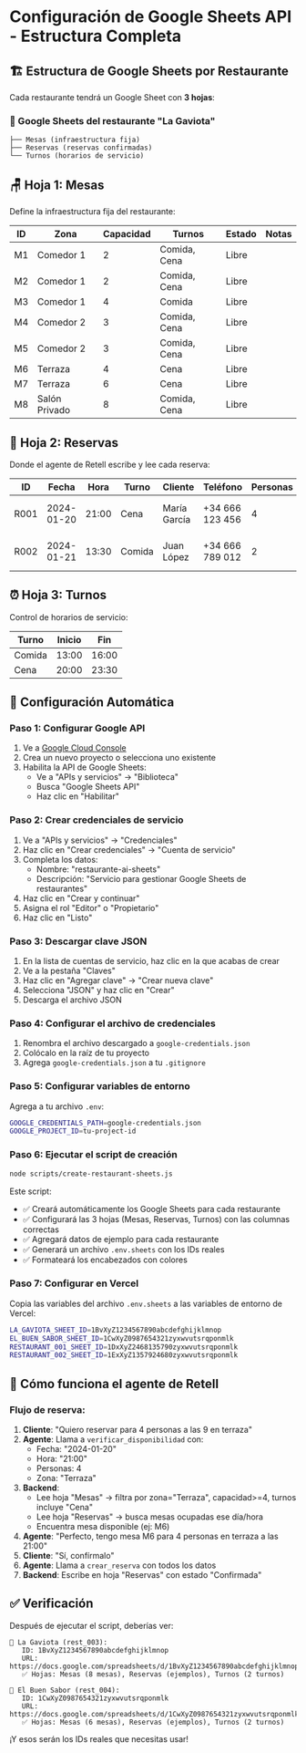 # Configuración de Google Sheets API - Estructura Completa

## 🏗️ Estructura de Google Sheets por Restaurante

Cada restaurante tendrá un Google Sheet con **3 hojas**:

### 📘 Google Sheets del restaurante "La Gaviota"
```
├── Mesas (infraestructura fija)
├── Reservas (reservas confirmadas)  
└── Turnos (horarios de servicio)
```

## 🪑 Hoja 1: Mesas

Define la infraestructura fija del restaurante:

| ID | Zona | Capacidad | Turnos | Estado | Notas |
|----|------|-----------|--------|--------|-------|
| M1 | Comedor 1 | 2 | Comida, Cena | Libre | |
| M2 | Comedor 1 | 2 | Comida, Cena | Libre | |
| M3 | Comedor 1 | 4 | Comida | Libre | |
| M4 | Comedor 2 | 3 | Comida, Cena | Libre | |
| M5 | Comedor 2 | 3 | Comida, Cena | Libre | |
| M6 | Terraza | 4 | Cena | Libre | |
| M7 | Terraza | 6 | Cena | Libre | |
| M8 | Salón Privado | 8 | Comida, Cena | Libre | |

## 📆 Hoja 2: Reservas

Donde el agente de Retell escribe y lee cada reserva:

| ID | Fecha | Hora | Turno | Cliente | Teléfono | Personas | Zona | Mesa | Estado | Notas | Creado |
|----|-------|------|-------|---------|----------|----------|------|------|--------|-------|--------|
| R001 | 2024-01-20 | 21:00 | Cena | María García | +34 666 123 456 | 4 | Terraza | M6 | Confirmada | Mesa cerca ventana | 2024-01-20 17:35 |
| R002 | 2024-01-21 | 13:30 | Comida | Juan López | +34 666 789 012 | 2 | Comedor 1 | M1 | Pendiente | Aniversario | 2024-01-20 18:10 |

## ⏰ Hoja 3: Turnos

Control de horarios de servicio:

| Turno | Inicio | Fin |
|-------|--------|-----|
| Comida | 13:00 | 16:00 |
| Cena | 20:00 | 23:30 |

## 🚀 Configuración Automática

### Paso 1: Configurar Google API

1. Ve a [Google Cloud Console](https://console.cloud.google.com/)
2. Crea un nuevo proyecto o selecciona uno existente
3. Habilita la API de Google Sheets:
   - Ve a "APIs y servicios" → "Biblioteca"
   - Busca "Google Sheets API"
   - Haz clic en "Habilitar"

### Paso 2: Crear credenciales de servicio

1. Ve a "APIs y servicios" → "Credenciales"
2. Haz clic en "Crear credenciales" → "Cuenta de servicio"
3. Completa los datos:
   - Nombre: "restaurante-ai-sheets"
   - Descripción: "Servicio para gestionar Google Sheets de restaurantes"
4. Haz clic en "Crear y continuar"
5. Asigna el rol "Editor" o "Propietario"
6. Haz clic en "Listo"

### Paso 3: Descargar clave JSON

1. En la lista de cuentas de servicio, haz clic en la que acabas de crear
2. Ve a la pestaña "Claves"
3. Haz clic en "Agregar clave" → "Crear nueva clave"
4. Selecciona "JSON" y haz clic en "Crear"
5. Descarga el archivo JSON

### Paso 4: Configurar el archivo de credenciales

1. Renombra el archivo descargado a `google-credentials.json`
2. Colócalo en la raíz de tu proyecto
3. Agrega `google-credentials.json` a tu `.gitignore`

### Paso 5: Configurar variables de entorno

Agrega a tu archivo `.env`:

```bash
GOOGLE_CREDENTIALS_PATH=google-credentials.json
GOOGLE_PROJECT_ID=tu-project-id
```

### Paso 6: Ejecutar el script de creación

```bash
node scripts/create-restaurant-sheets.js
```

Este script:
- ✅ Creará automáticamente los Google Sheets para cada restaurante
- ✅ Configurará las 3 hojas (Mesas, Reservas, Turnos) con las columnas correctas
- ✅ Agregará datos de ejemplo para cada restaurante
- ✅ Generará un archivo `.env.sheets` con los IDs reales
- ✅ Formateará los encabezados con colores

### Paso 7: Configurar en Vercel

Copia las variables del archivo `.env.sheets` a las variables de entorno de Vercel:

```bash
LA_GAVIOTA_SHEET_ID=1BvXyZ1234567890abcdefghijklmnop
EL_BUEN_SABOR_SHEET_ID=1CwXyZ0987654321zyxwvutsrqponmlk
RESTAURANT_001_SHEET_ID=1DxXyZ2468135790zyxwvutsrqponmlk
RESTAURANT_002_SHEET_ID=1ExXyZ1357924680zyxwvutsrqponmlk
```

## 🧠 Cómo funciona el agente de Retell

### Flujo de reserva:

1. **Cliente**: "Quiero reservar para 4 personas a las 9 en terraza"
2. **Agente**: Llama a `verificar_disponibilidad` con:
   - Fecha: "2024-01-20"
   - Hora: "21:00" 
   - Personas: 4
   - Zona: "Terraza"
3. **Backend**: 
   - Lee hoja "Mesas" → filtra por zona="Terraza", capacidad>=4, turnos incluye "Cena"
   - Lee hoja "Reservas" → busca mesas ocupadas ese día/hora
   - Encuentra mesa disponible (ej: M6)
4. **Agente**: "Perfecto, tengo mesa M6 para 4 personas en terraza a las 21:00"
5. **Cliente**: "Sí, confírmalo"
6. **Agente**: Llama a `crear_reserva` con todos los datos
7. **Backend**: Escribe en hoja "Reservas" con estado "Confirmada"

## ✅ Verificación

Después de ejecutar el script, deberías ver:

```
🏪 La Gaviota (rest_003):
   ID: 1BvXyZ1234567890abcdefghijklmnop
   URL: https://docs.google.com/spreadsheets/d/1BvXyZ1234567890abcdefghijklmnop/edit
   ✅ Hojas: Mesas (8 mesas), Reservas (ejemplos), Turnos (2 turnos)

🏪 El Buen Sabor (rest_004):
   ID: 1CwXyZ0987654321zyxwvutsrqponmlk
   URL: https://docs.google.com/spreadsheets/d/1CwXyZ0987654321zyxwvutsrqponmlk/edit
   ✅ Hojas: Mesas (6 mesas), Reservas (ejemplos), Turnos (2 turnos)
```

¡Y esos serán los IDs reales que necesitas usar!